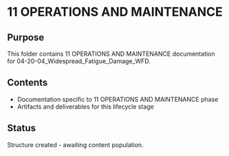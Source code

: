 # 11 OPERATIONS AND MAINTENANCE

## Purpose
This folder contains 11 OPERATIONS AND MAINTENANCE documentation for 04-20-04_Widespread_Fatigue_Damage_WFD.

## Contents
- Documentation specific to 11 OPERATIONS AND MAINTENANCE phase
- Artifacts and deliverables for this lifecycle stage

## Status
Structure created - awaiting content population.
